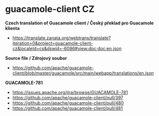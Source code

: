 # guacamole-client CZ
**Czech translation of Guacamole client / Český překlad pro Guacamole klienta**

* https://translate.zanata.org/webtrans/translate?iteration=0&project=guacamole-client-cz&localeId=cs&dswid=-6086#view:doc;doc:en.json

**Source file / Zdrojový soubor**

* https://github.com/apache/guacamole-client/blob/master/guacamole/src/main/webapp/translations/en.json  

**GUACAMOLE-781**

* https://issues.apache.org/jira/browse/GUACAMOLE-781  
* https://github.com/apache/guacamole-client/pull/397  
* https://github.com/apache/guacamole-client/pull/480  
* https://github.com/apache/guacamole-client/pull/481  
